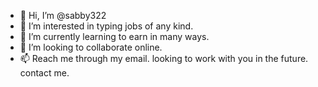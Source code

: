 - 👋 Hi, I’m @sabby322
- 👀 I’m interested in typing jobs of any kind.
- 🌱 I’m currently learning to earn in many ways.
- 💞️ I’m looking to collaborate online.
- 📫 Reach me through my email.
looking to work with you in the future.
contact me.

